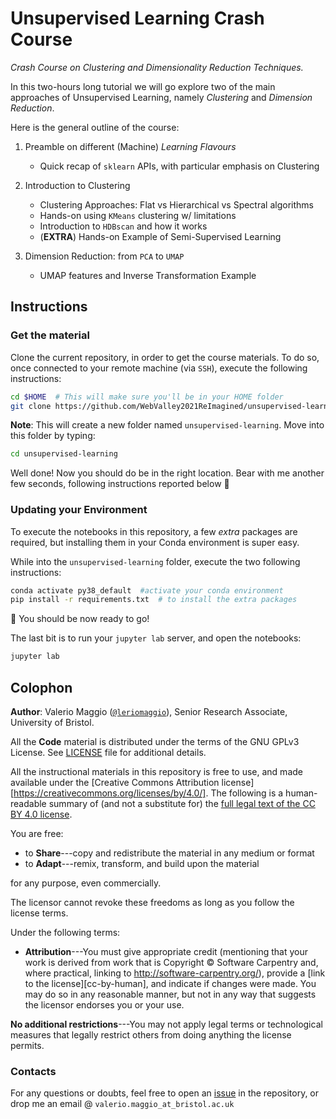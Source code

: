 # Unsupervised Learning Crash Course
_Crash Course on Clustering and Dimensionality Reduction Techniques._

In this two-hours long tutorial we will go explore two of the main approaches of Unsupervised Learning, namely _Clustering_ and _Dimension Reduction_. 

Here is the general outline of the course: 

1. Preamble on different (Machine) _Learning Flavours_
	- Quick recap of `sklearn` APIs, with particular emphasis on Clustering

2. Introduction to Clustering
	- Clustering Approaches: Flat vs Hierarchical vs Spectral algorithms
	- Hands-on using `KMeans` clustering w/ limitations
	- Introduction to `HDBscan` and how it works
	- (**EXTRA**) Hands-on Example of Semi-Supervised Learning


3. Dimension Reduction: from `PCA` to `UMAP`
	- UMAP features and Inverse Transformation Example 	


## Instructions

### Get the material

Clone the current repository, in order to get the course materials. To do so, once connected to your remote machine (via `SSH`), execute the following instructions:

```bash
cd $HOME  # This will make sure you'll be in your HOME folder
git clone https://github.com/WebValley2021ReImagined/unsupervised-learning.git
```

**Note**: This will create a new folder named `unsupervised-learning`. Move into this folder by typing:

```bash
cd unsupervised-learning
```

Well done! Now you should do be in the right location. Bear with me another few seconds, following instructions reported below 🙏

### Updating your Environment

To execute the notebooks in this repository, a few _extra_ packages are required, but installing them in your Conda environment is super easy. 

While into the `unsupervised-learning` folder, execute the two following instructions:

```bash
conda activate py38_default  #activate your conda environment
pip install -r requirements.txt  # to install the extra packages
```

🎉 You should be now ready to go!

The last bit is to run your `jupyter lab` server, and open the notebooks:

```bash
jupyter lab
```



## Colophon

**Author**: Valerio Maggio ([`@leriomaggio`](https://twitter.com/leriomaggio)), Senior Research Associate, University of Bristol. 

All the **Code** material is distributed under the terms of the GNU GPLv3 License. See [LICENSE](./LICENSE) file for additional details.

All the instructional materials in this repository is free to use, and made available under the [Creative Commons Attribution
license][https://creativecommons.org/licenses/by/4.0/]. The following is a human-readable summary of (and not a substitute for) the [full legal text of the CC BY 4.0
license](https://creativecommons.org/licenses/by/4.0/legalcode).

You are free:

* to **Share**---copy and redistribute the material in any medium or format
* to **Adapt**---remix, transform, and build upon the material

for any purpose, even commercially.

The licensor cannot revoke these freedoms as long as you follow the
license terms.

Under the following terms:

* **Attribution**---You must give appropriate credit (mentioning that
  your work is derived from work that is Copyright © Software
  Carpentry and, where practical, linking to
  http://software-carpentry.org/), provide a [link to the
  license][cc-by-human], and indicate if changes were made. You may do
  so in any reasonable manner, but not in any way that suggests the
  licensor endorses you or your use.

**No additional restrictions**---You may not apply legal terms or
technological measures that legally restrict others from doing
anything the license permits. 

### Contacts 

For any questions or doubts, feel free to open an [issue](https://github.com/WebValley2021ReImagined/unsupervised-learning/issues) in the repository, or drop me an email @ `valerio.maggio_at_bristol.ac.uk`

